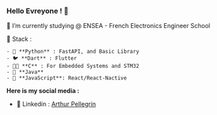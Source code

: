 ### Hello Evreyone ! 👋

🌱 I’m currently studying @ ENSEA - French Electronics Engineer School

🎨 Stack :

    - 🐍 **Python** : FastAPI, and Basic Library
    - 🐦 **Dart** : Flutter
    - 👴🏼 **C** : For Embedded Systems and STM32
    - 🧩 **Java**
    - 📡 **JavaScript**: React/React-Nactive



**Here is my social media :**
- 💼 Linkedin : [Arthur Pellegrin](https://www.linkedin.com/in/arthurpellegrin/)

